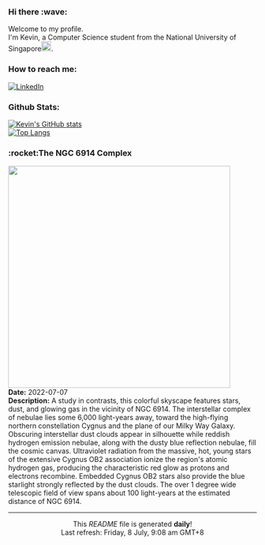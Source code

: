 <h3>Hi there :wave:</h3>

Welcome to my profile.   
I'm Kevin, a Computer Science student from the National University of Singapore<img src="https://img.icons8.com/color/96/000000/singapore-circular.png" width="20px"/>.</p>

<h3>How to reach me: </h3>
<a href="https://www.linkedin.com/in/kevin-foong/"><img alt="LinkedIn" src="https://img.shields.io/badge/linkedin-%230077B5.svg?&style=for-the-badge&logo=linkedin&logoColor=white" /></a> 

<h3>Github Stats: </h3> 

[![Kevin's GitHub stats](https://github-readme-stats.vercel.app/api?username=kevin9foong&theme=tokyonight)](https://github.com/anuraghazra/github-readme-stats) <br/>
[![Top Langs](https://github-readme-stats.vercel.app/api/top-langs/?username=kevin9foong&layout=compact&theme=tokyonight)](https://github.com/anuraghazra/github-readme-stats)

<h3>:rocket:The NGC 6914 Complex</h3> 
<img width="450" src="https:&#x2F;&#x2F;apod.nasa.gov&#x2F;apod&#x2F;image&#x2F;2207&#x2F;NGC_6914.jpg" /><br/>
<b>Date:</b> 2022-07-07<br/>
<b>Description:</b> A study in contrasts, this colorful skyscape features stars, dust, and glowing gas in the vicinity of NGC 6914. The interstellar complex of nebulae lies some 6,000 light-years away, toward the high-flying northern constellation Cygnus and the plane of our Milky Way Galaxy. Obscuring interstellar dust clouds appear in silhouette while reddish hydrogen emission nebulae, along with the dusty blue reflection nebulae, fill the cosmic canvas. Ultraviolet radiation from the massive, hot, young stars of the extensive Cygnus OB2 association ionize the region&#39;s atomic hydrogen gas, producing the characteristic red glow as protons and electrons recombine. Embedded Cygnus OB2 stars also provide the blue starlight strongly reflected by the dust clouds. The over 1 degree wide telescopic field of view spans about 100 light-years at the estimated distance of NGC 6914.<br/>

------------
<p align="center">This <i>README</i> file is generated <b>daily</b>!</br>
Last refresh: Friday, 8 July, 9:08 am GMT+8<br />